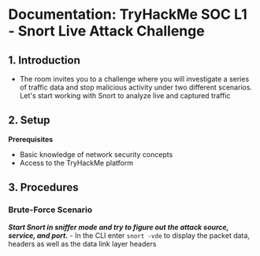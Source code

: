 # Documentation: TryHackMe SOC L1 - Snort Live Attack Challenge

## 1. Introduction
- The room invites you to a challenge where you will investigate a series of traffic data and stop malicious activity under two different scenarios. Let's start working with Snort to analyze live and captured traffic

## 2. Setup 
**Prerequisites**
- Basic knowledge of network security concepts
- Access to the TryHackMe platform

## 3. Procedures
  ### Brute-Force Scenario
  ***Start Snort in sniffer mode and try to figure out the attack source, service, and port.***
    - In the CLI enter `snort -vde` to display the packet data, headers as well as the data link layer headers


